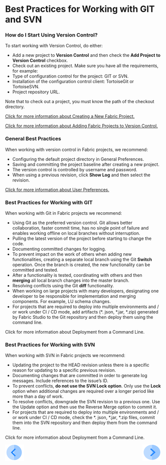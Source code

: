 # Best Practices for Working with GIT and SVN

### How do I Start Using Version Control?
 
To start working with Version Control, do either:

* Add a new project to **Version Control** and then check the **Add Project to Version Control** checkbox. 
* Check out an existing project. 
Make sure you have all the requirements, for example:
* Type of configuration control for the project: GIT or SVN. 
* Installation of the configuration control client: TortoiseGit or TortoiseSVN.
* Project repository URL. 

Note that to check out a project, you must know the path of the checkout directory.

[Click for more information about Creating a New Fabric Project.](/articles/04_fabric_studio/05_creating_a_new_project.md)

[Click for more information about Adding Fabric Projects to Version Control.](/articles/04_fabric_studio/06_adding_fabric_projects_to_version_control.md)

### General Best Practices
When working with version control in Fabric projects, we recommend:
* Configuring the default project directory in General Preferences.
* Saving and committing the project baseline after creating a new project.
* The version control is controlled by username and password.
* When using a previous revision, click **Show Log** and then select the revision.

[Click for more information about User Preferences.](/articles/04_fabric_studio/04_user_preferences.md)

### Best Practices for Working with GIT
 
When working with Git in Fabric projects we recommend:
*  Using Git as the preferred version control. Git allows better collaboration, faster commit time, has no single point of failure and enables working offline on local branches without interruption.
* Pulling the latest version of the project before starting to change the code.
* Documenting committed changes for logging.
* To prevent impact on the work of others when adding new functionalities, creating a separate local branch using the Git **Switch** operation. Once the branch is created, the new functionality can be committed and tested. 
* After a functionality is tested, coordinating with others and then **merging** all local branch changes into the master branch.
* Resolving conflicts using the Git **diff** functionality.
* When working on large projects with many developers, designating one developer to be responsible for implementation and merging components. For example, LU schema changes.
* For projects that are required to deploy into multiple environments and / or work under CI / CD mode, add artifacts (*. json, *.jar, *.zip) generated by Fabric Studio to the Git repository and then deploy them using the command line.

Click for more information about Deployment from a Command Line.


### Best Practices for Working with SVN

When working with SVN in Fabric projects we recommend:
* Updating the project to the HEAD revision unless there is a specific reason for updating to a specific previous revision.
* Documenting changes that are committed in order to generate log messages. Include references to the issue’s ID. 
* To prevent conflicts, **do not use the SVN Lock option**. Only use the **Lock** option when additional changes are required over a longer period like more than a day of work.
* To resolve conflicts, downgrade the SVN revision to a previous one. Use the Update option and then use the Reverse Merge option to commit it.
* For projects that are required to deploy into multiple environments and / or work under CI / CD mode, check the *. json, *.jar, *.zip files, commit them into the SVN repository and then deploy them from the command line.

Click for more information about Deployment from a Command Line.  

[![Previous](/articles/images/Previous.png)](/articles/04_fabric_studio/06_adding_fabric_projects_to_version_control.md)[<img align="right" width="60" height="54" src="/articles/images/Next.png">](/articles/04_fabric_studio/08_fabric_project_tree.md)







